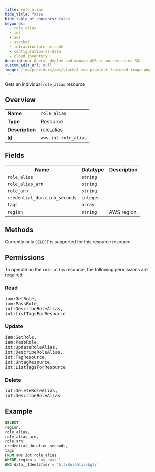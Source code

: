 ```yaml
---
title: role_alias
hide_title: false
hide_table_of_contents: false
keywords:
  - role_alias
  - iot
  - aws
  - stackql
  - infrastructure-as-code
  - configuration-as-data
  - cloud inventory
description: Query, deploy and manage AWS resources using SQL
custom_edit_url: null
image: /img/providers/aws/stackql-aws-provider-featured-image.png
---
```

Gets an individual <code>role_alias</code> resource

## Overview
<table><tbody>
<tr><td><b>Name</b></td><td><code>role_alias</code></td></tr>
<tr><td><b>Type</b></td><td>Resource</td></tr>
<tr><td><b>Description</b></td><td>role_alias</td></tr>
<tr><td><b>Id</b></td><td><code>aws.iot.role_alias</code></td></tr>
</tbody></table>

## Fields
<table><tbody>
<tr><th>Name</th><th>Datatype</th><th>Description</th></tr>
<tr><td><code>role_alias</code></td><td><code>string</code></td><td></td></tr>
<tr><td><code>role_alias_arn</code></td><td><code>string</code></td><td></td></tr>
<tr><td><code>role_arn</code></td><td><code>string</code></td><td></td></tr>
<tr><td><code>credential_duration_seconds</code></td><td><code>integer</code></td><td></td></tr>
<tr><td><code>tags</code></td><td><code>array</code></td><td></td></tr>
<tr><td><code>region</code></td><td><code>string</code></td><td>AWS region.</td></tr>

</tbody></table>

## Methods
Currently only <code>SELECT</code> is supported for this resource resource.

## Permissions

To operate on the <code>role_alias</code> resource, the following permissions are required:

### Read
<pre>
iam:GetRole,
iam:PassRole,
iot:DescribeRoleAlias,
iot:ListTagsForResource</pre>

### Update
<pre>
iam:GetRole,
iam:PassRole,
iot:UpdateRoleAlias,
iot:DescribeRoleAlias,
iot:TagResource,
iot:UntagResource,
iot:ListTagsForResource</pre>

### Delete
<pre>
iot:DeleteRoleAlias,
iot:DescribeRoleAlias</pre>


## Example
```sql
SELECT
region,
role_alias,
role_alias_arn,
role_arn,
credential_duration_seconds,
tags
FROM aws.iot.role_alias
WHERE region = 'us-east-1'
AND data__Identifier = '&lt;RoleAlias&gt;'
```
